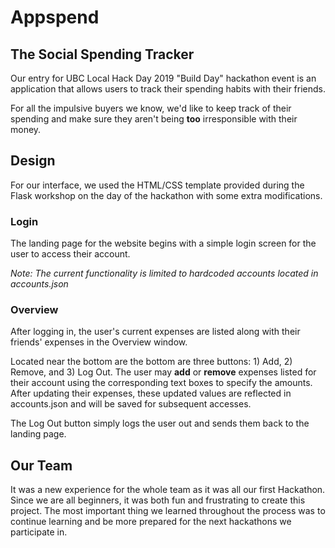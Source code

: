 # Appspend
## The Social Spending Tracker

Our entry for UBC Local Hack Day 2019 "Build Day" hackathon event is an application that allows users to track their spending habits with their friends.

For all the impulsive buyers we know, we'd like to keep track of their spending and make sure they aren't being **too** irresponsible with their money.

## Design 

For our interface, we used the HTML/CSS template provided during the Flask workshop on the day of the hackathon with some extra modifications.

### Login
The landing page for the website begins with a simple login screen for the user to access their account.

*Note: The current functionality is limited to hardcoded accounts located in accounts.json*

### Overview
After logging in, the user's current expenses are listed along with their friends' expenses in the Overview window.

Located near the bottom are the bottom are three buttons: 1) Add, 2) Remove, and 3) Log Out.
The user may **add** or **remove** expenses listed for their account using the corresponding text boxes to specify the amounts.
After updating their expenses, these updated values are reflected in accounts.json and will be saved for subsequent accesses.

The Log Out button simply logs the user out and sends them back to the landing page.

## Our Team

It was a new experience for the whole team as it was all our first Hackathon. Since we are all beginners, it was both fun and frustrating to create this project. The most important thing we learned throughout the process was to continue learning and be more prepared for the next hackathons we participate in.

